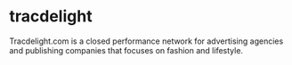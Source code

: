# tracdelight

<div class="container-toc"></div>

Tracdelight.com is a closed performance network for advertising agencies and publishing companies that focuses on fashion and lifestyle.
